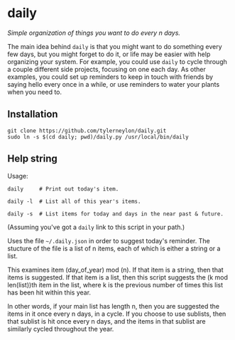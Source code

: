 # daily

*Simple organization of things you want to do every n days.*

The main idea behind `daily` is that you might want to do something
every few days, but you might forget to do it, or life may be
easier with help organizing your system.
For example, you could use `daily` to cycle through a couple different
side projects, focusing on one each day. As other examples, you could set up
reminders to keep in touch with friends by saying hello every once in
a while, or use reminders to water your plants when you need to.

## Installation

    git clone https://github.com/tylerneylon/daily.git
    sudo ln -s $(cd daily; pwd)/daily.py /usr/local/bin/daily

## Help string

Usage:

    daily     # Print out today's item.

    daily -l  # List all of this year's items.

    daily -s  # List items for today and days in the near past & future.

(Assuming you've got a `daily` link to this script in your path.)

Uses the file `~/.daily.json` in order to suggest today's reminder.  The
stucture of the file is a list of n items, each of which is either a string
or a list.

This examines item (day_of_year) mod (n). If that item is a string, then
that items is suggested. If that item is a list, then this script suggests
the (k mod len(list))th item in the list, where k is the previous number of
times this list has been hit within this year.

In other words, if your main list has length n, then you are suggested the
items in it once every n days, in a cycle. If you choose to use sublists,
then that sublist is hit once every n days, and the items in that sublist
are similarly cycled throughout the year.

